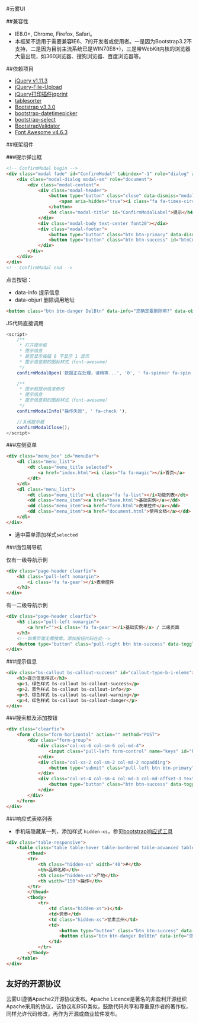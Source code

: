 #云雾UI

##兼容性

* IE8.0+, Chrome, Firefox, Safari。
* 本框架不适用于需要兼容IE6、7的开发者或使用者。一是因为Bootstrap3.2不支持，二是因为目前主流系统已是WIN7(IE8+)，三是带WebKit内核的浏览器大量出现，如360浏览器、搜狗浏览器、百度浏览器等。

##依赖项目

* [jQuery v1.11.3](http://api.jquery.com/ "jQuery v1.11.3")
* [jQuery-File-Upload](https://github.com/blueimp/jQuery-File-Upload/wiki "jQuery-File-Upload")
* [jQuery打印插件jqprint](http://www.jq22.com/jquery-info347 "jQuery打印插件jqprint")
* [tablesorter](http://tablesorter.com/docs/ "tablesorter")
* [Bootstrap v3.3.0](http://v3.bootcss.com/ "Bootstrap v3.3.0")
* [bootstrap-datetimepicker](http://www.bootcss.com/p/bootstrap-datetimepicker/ "bootstrap-datetimepicker")
* [bootstrap-select](http://silviomoreto.github.io/bootstrap-select/ "bootstrap-select")
* [BootstrapValidator](http://bv.doc.javake.cn/validators/ "BootstrapValidator")
* [Font Awesome v4.6.3](http://fontawesome.io/icons/ "Font Awesome v4.6.3")

##框架组件

###提示弹出框

```html
<!-- ConfirmModal begin -->
<div class="modal fade" id="ConfirmModal" tabindex="-1" role="dialog" aria-labelledby="ConfirmModalLabel">
    <div class="modal-dialog modal-sm" role="document">
        <div class="modal-content">
            <div class="modal-header">
                <button type="button" class="close" data-dismiss="modal" aria-label="Close" id="btnClose">
                    <span aria-hidden="true"><i class="fa fa-times-circle"></i></span>
                </button>
                <h4 class="modal-title" id="ConfirmModalLabel">提示</h4>
            </div>
            <div class="modal-body text-center font20"></div>
            <div class="modal-footer">
                <button type="button" class="btn btn-primary" data-dismiss="modal" id="btnCancel">取消</button>
                <button type="button" class="btn btn-success" id="btnConfirm">确定</button>
            </div>
        </div>
    </div>
</div>
<!-- ConfirmModal end -->
```

点击按钮：
 * data-info 提示信息
 * data-objurl 删除调用地址

```html
<button class="btn btn-danger DelBtn" data-info="您确定要删除嘛?" data-objurl="">删除</button>
```

JS代码直接调用
```javascript
<script>
	/**
	 * 打开提示框
	 * 提示信息
	 * 是否显示按钮 0 不显示 1 显示
	 * 提示信息前的图标样式（font-awesome）
	 */
	confirmModalOpen('数据正在处理，请稍等...', '0', ' fa-spinner fa-spin ');

	/**
	 * 提示框提示信息修改
	 * 提示信息
	 * 提示信息前的图标样式（font-awesome）
	 */
	confirmModalInfo("操作失败", ' fa-check ');

	//关闭提示框
	confirmModalClose();
</script>
```

###左侧菜单

```html
<div class="menu_box" id="menuBar">
	<dl class="menu_list">
		<dt class="menu_title selected">
			<a href="index.html"><i class="fa fa-magic"></i>首页</a>
		</dt>
	</dl>
	<dl class="menu_list">
		<dt class="menu_title"><i class="fa fa-list"></i>功能列表</dt>
		<dd class="menu_item"><a href="base.html">基础实例</a></dd>
		<dd class="menu_item"><a href="form.html">表单控件</a></dd>
		<dd class="menu_item"><a href="document.html">使用文档</a></dd>
	</dl>
</div>
```
* 选中菜单添加样式`selected`

###面包屑导航

仅有一级导航示例
```html
<div class="page-header clearfix">
	<h3 class="pull-left nomargin">
		<i class='fa fa-gear'></i>表单控件
	</h3>
</div>
```
有一二级导航示例
```html
<div class="page-header clearfix">
	<h3 class="pull-left nomargin">
		<a href=""><i class='fa fa-gear'></i>基础实例</a> / 二级页面
	</h3>
	<!--如果页面无需搜索，添加按钮代码在此-->
	<button type="button" class="pull-right btn btn-success" data-toggle="modal" data-target="#HandleFormModal" data-action="add" data-backdrop="static" data-keyboard="false">添加按钮</button>
</div>
```

###提示信息

```html
<div class="bs-callout bs-callout-success" id="callout-type-b-i-elems">
	<h3>提示信息样式</h3>
	<p>1、绿色样式 bs-callout bs-callout-success</p>
	<p>2、蓝色样式 bs-callout bs-callout-info</p>
	<p>3、棕色样式 bs-callout bs-callout-warning</p>
	<p>4、红色样式 bs-callout bs-callout-danger</p>
</div>
```

###搜索框及添加按钮

```html
<div class="clearfix">
	<form class="form-horizontal" action="" method="POST">
		<div class="form-group">
			<div class="col-xs-6 col-sm-6 col-md-4">
				<input class="pull-left form-control" name="keys" id="keys" value="" placeholder="请输入关键字">
			</div>
			<div class="col-xs-2 col-sm-2 col-md-2 nopadding">
				<button type="submit" class="pull-left btn btn-primary">搜索</button>
			</div>
			<div class="col-xs-4 col-sm-4 col-md-3 col-md-offset-3 text-right">
				<button type="button" class="btn btn-success" data-toggle="modal" data-target="#HandleFormModal" data-action="add" data-backdrop="static" data-keyboard="false"><i class="fa fa-plus nomargin"></i>&nbsp;添加</button>
			</div>
		</div>
	</form>
</div>
```
###响应式表格列表

* 手机端隐藏某一列，添加样式 `hidden-xs`，参见[bootstrap响应式工具](http://v3.bootcss.com/css/#responsive-utilities "bootstrap响应式工具")

```html
<div class="table-responsive">
	<table class="table table-hover table-bordered table-advanced tablesorter tb-sticky-header">
		<thead>
		<tr>
			<th class="hidden-xs" width="40">#</th>
			<th>品种名称</th>
			<th class="hidden-xs">产地</th>
			<th width="150">操作</th>
		</tr>
		</thead>
		<tbody>
			<tr>
				<td class="hidden-xs">1</td>
				<td>党参</td>
				<td class="hidden-xs">甘肃兰州</td>
				<td>
					<button type="button" class="btn btn-success" data-toggle="modal" data-target="#HandleFormModal" data-obj="" data-whatever="@edit" data-action="edit" data-backdrop="static" data-keyboard="false">修改</button>
					<button class="btn btn-danger DelBtn" data-info="您确定要删除嘛?" data-objurl="">删除</button>
				</td>
			</tr>
		</tbody>
	</table>
</div>
```
 
## 友好的开源协议

云雾UI遵循Apache2开源协议发布。Apache Licence是著名的非盈利开源组织Apache采用的协议，该协议和BSD类似，鼓励代码共享和尊重原作者的著作权，同样允许代码修改，再作为开源或商业软件发布。


